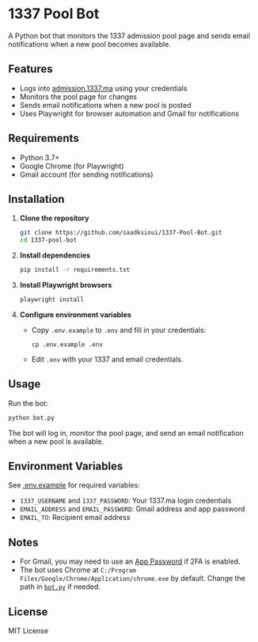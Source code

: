 # 1337 Pool Bot

A Python bot that monitors the 1337 admission pool page and sends email notifications when a new pool becomes available.

## Features

- Logs into [admission.1337.ma](https://admission.1337.ma/users/sign_in) using your credentials
- Monitors the pool page for changes
- Sends email notifications when a new pool is posted
- Uses Playwright for browser automation and Gmail for notifications

## Requirements

- Python 3.7+
- Google Chrome (for Playwright)
- Gmail account (for sending notifications)

## Installation

1. **Clone the repository**

   ```sh
   git clone https://github.com/saadksioui/1337-Pool-Bot.git
   cd 1337-pool-bot
   ```

2. **Install dependencies**

   ```sh
   pip install -r requirements.txt
   ```

3. **Install Playwright browsers**

   ```sh
   playwright install
   ```

4. **Configure environment variables**

   - Copy `.env.example` to `.env` and fill in your credentials:

     ```
     cp .env.example .env
     ```

   - Edit `.env` with your 1337 and email credentials.

## Usage

Run the bot:

```sh
python bot.py
```

The bot will log in, monitor the pool page, and send an email notification when a new pool is available.

## Environment Variables

See [.env.example](.env.example) for required variables:

- `1337_USERNAME` and `1337_PASSWORD`: Your 1337.ma login credentials
- `EMAIL_ADDRESS` and `EMAIL_PASSWORD`: Gmail address and app password
- `EMAIL_TO`: Recipient email address

## Notes

- For Gmail, you may need to use an [App Password](https://support.google.com/accounts/answer/185833) if 2FA is enabled.
- The bot uses Chrome at `C:/Program Files/Google/Chrome/Application/chrome.exe` by default. Change the path in [`bot.py`](bot.py) if needed.

## License

MIT License
